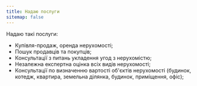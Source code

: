```yaml
---
title: Надаю послуги
sitemap: false
---
```


Надаю такі послуги:

* Купівля-продаж, оренда нерухомості;
* Пошук продавців та покупців;
* Консультації з питань укладення угод з нерухомістю;
* Незалежна експертна оцінка всіх видів нерухомості;
* Консультації по визначенню вартості об'єктів нерухомості (будинок, котедж, квартира, земельна ділянка, будинок, приміщення, офіс);
